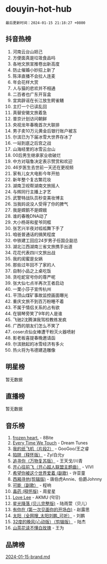 # douyin-hot-hub

`最后更新时间：2024-01-15 21:18:27 +0800`

## 抖音热榜

1. 河南云台山妲己
1. 方便面真是垃圾食品吗
1. 各地文旅宣推卷出新高度
1. 防止催婚小妙招上新了
1. 陈泽直播不会拉人连麦
1. 年会花样大赏
1. 人与猫的悲欢并不相通
1. 二百者也广东开盲盒
1. 宜宾辟谣在长江放生鳄雀鳝
1. 主打一个已读乱回
1. 真替安徽文旅着急
1. 普京计划访问朝鲜
1. 央视龙年春晚首次大联排
1. 男子卖10万元黄金后银行账户被冻
1. 尔滨已为下届冰雪大世界存冰了
1. 一站到底之后宫之战
1. 山海经里的冰雪云台山
1. 00后男生继承家业收破烂
1. 中方对瑙鲁决定表示赞赏和欢迎
1. 46岁医生去世前一天还在更视频
1. 家有儿女大电影今年开拍
1. 新年整个复古繁花妆
1. 湖南卫视帮湖南文旅摇人
1. 与辉同行主播上才艺
1. 武警特战队员秒变美妆博主
1. 当我妈说没人受得了你的脾气
1. 我是嫦鹅不是嫦娥
1. 谁的春晚DNA动了
1. 大小杨哥和星爷同框
1. 张艺兴半夜对呱呱舞下手了
1. 咱爸普通话的搞笑程度
1. 中铁建工回应24岁男子任国企副总
1. 湖北江西湖南三省文旅携手出道
1. 花花代表四川文旅出战
1. 我的闺蜜是女娲
1. 那些过年回不了家的人
1. 自制小品之上桌吃饭
1. 贪吃蛇官号你的尊严呢
1. 张大仙七点半再次王者启动
1. 一栗小莎子宣传杭州
1. 平顶山煤矿事故监控画面曝光
1. 重庆文旅不到百万粉睡不着
1. 不属于情侣关系的占有欲
1. 在钢琴旁笑了9年的人是谁
1. 飞驰2沈腾演我驾校教练发疯
1. 广西的朋友们怎么不笑了
1. coser点仙女棒遭干粉灭火器喷射
1. 影老板喜提春晚邀请函
1. 尔滨掀起的冰雪经济有多火
1. 热火将为韦德建造雕像

## 明星榜

暂无数据

## 直播榜

暂无数据

## 音乐榜

1. [frozen heart.](https://sf6-cdn-tos.douyinstatic.com/obj/tos-cn-ve-2774/oIIWJfyjIACZA9zQMtnJ6hQQhFC4vhCupoRBsO) - 8Bite
1. [Every Time We Touch](https://sf3-cdn-tos.douyinstatic.com/obj/tos-cn-ve-2774/ogN6lUKQeBBfEVhIOMikG1CcJjugxk1tztZyhP) - Dream Tunes
1. [我的纸飞机（片段2）](https://sf86-cdn-tos.douyinstatic.com/obj/tos-cn-ve-2774/oM2ZrKcg2CD5AeRB2gkeXOFB1IxAGJdZPazYHf) - GooGoo/王之睿
1. [陷阱（释怀版）](https://sf3-cdn-tos.douyinstatic.com/obj/tos-cn-ve-2774/oE8C21LeZrzKLDFfQYgMzx4GAIHageG5IzayY7) - Zy/白允y
1. [追寻你（万物复苏版）](https://sf6-cdn-tos.douyinstatic.com/obj/tos-cn-ve-2774/oYeAZJsbjIDit9APmBg8u6uDUQnHmoCf3gbo74) - 王天戈/川青
1. [开心往前飞（开心超人联盟主题曲）](https://sf3-cdn-tos.douyinstatic.com/obj/tos-cn-ve-2774/9d8fb7c82cf1421fb93a9fe925275e0a) - VIVI
1. [希望你被这个世界爱着 (副歌)](https://sf86-cdn-tos.douyinstatic.com/obj/tos-cn-ve-2774/oUHCmWQfZlE3QQBKBeD8rCFLpJzPgCpImhsxMt) - 许亚童
1. [西厢寻他(剪辑版)](https://sf86-cdn-tos.douyinstatic.com/obj/tos-cn-ve-2774/oUsAVfAQKlRNxEv5qxvIB8o5qmIWUcXbzJKJhw) - 唐伯虎Annie、伯爵Johnny
1. [可能（副歌）](https://sf3-cdn-tos.douyinstatic.com/obj/tos-cn-ve-2774/cde1731888894259b333569393c2fb51) - 程响
1. [毒药 (释怀版)](https://sf3-cdn-tos.douyinstatic.com/obj/tos-cn-ve-2774/oYILMEAzspdZBIzy4frJNB8ZHPHWAhiwowd4Ad) - 周星星
1. [Love Lee](https://sf3-cdn-tos.douyinstatic.com/obj/tos-cn-ve-2774/o05GbkJGbCBTdDnMtB0fwOYgkeZp23vrWQDQBS) - AKMU (악뮤)
1. [星光降落 (贝儿完整版)](https://sf86-cdn-tos.douyinstatic.com/obj/tos-cn-ve-2774/okwB9hAwyAtsFFkFBzAX1hOOfQuIoMNs0W2Mwr) - 陆雨萱（贝儿）
1. [有你在 (第一次见面你的开场白)](https://sf86-cdn-tos.douyinstatic.com/obj/tos-cn-ve-2774/oAthrQ3ClJBfI57uBoFEgNDYtNCZ0TSYQQfxQ0) - 赵露思
1. [太阳（全网搜_太阳刘鹏_可听）](https://sf86-cdn-tos.douyinstatic.com/obj/tos-cn-ve-2774/ogWbyIQnlBFImVbeDocRdCIYtBHlbJXgfZMvgz) - 刘鹏
1. [32度的晚风(心动版）（剪辑版）](https://sf86-cdn-tos.douyinstatic.com/obj/tos-cn-ve-2774/owNyabsyWdzUulxhoJfK8IBXgp0UMQAHpvGh2B) - 陆杰
1. [山茶花读不懂白玫瑰](https://sf3-cdn-tos.douyinstatic.com/obj/tos-cn-ve-2774/osfn8B7DktrRHEPJgPCfDbw7QDQEkwC16BxZg9) - 王为

## 品牌榜

[2024-01-15-brand.md](2024-01-15-brand.md)
